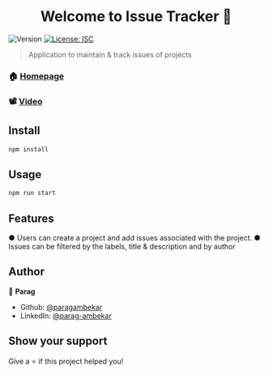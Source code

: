 <h1 align="center">Welcome to Issue Tracker 👋</h1>
<p>
  <img alt="Version" src="https://img.shields.io/badge/version-1.0.0-blue.svg?cacheSeconds=2592000" />
  <a href="#" target="_blank">
    <img alt="License: ISC" src="https://img.shields.io/badge/License-ISC-yellow.svg" />
  </a>
</p>

> Application to maintain & track issues of projects

### 🏠 [Homepage](https://issues-tracker-backend.herokuapp.com/)

### 📽️ [Video](https://youtu.be/sMPkYeWyx-Y)

## Install

```sh
npm install
```

## Usage

```sh
npm run start
```

## Features

● Users can create a project and add issues associated with the project.
● Issues can be filtered by the labels, title & description and by author

## Author

👤 **Parag**

* Github: [@paragambekar](https://github.com/paragambekar)
* LinkedIn: [@parag-ambekar](https://linkedin.com/in/parag-ambekar)

## Show your support

Give a ⭐️ if this project helped you!
